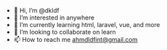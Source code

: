 - 👋 Hi, I’m @dkldf
- 👀 I’m interested in anywhere
- 🌱 I’m currently learning html, laravel, vue, and more
- 💞️ I’m looking to collaborate on learn
- 📫 How to reach me ahmdldfint@gmail.com

<!---
dkldf/dkldf is a ✨ special ✨ repository because its `README.md` (this file) appears on your GitHub profile.
You can click the Preview link to take a look at your changes.
--->

